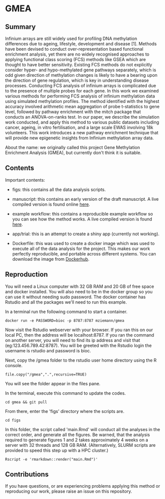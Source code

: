 # GMEA

## Summary

Infinium arrays are still widely used for profiling DNA methylation differences due to ageing, lifestyle,
development and disease [1].
Methods have been devised to conduct over-representation based functional enrichment analysis, yet
there are no widely recognised approaches to applying functional class scoring (FCS) methods like GSEA
which are thought to have better sensitivity.
Existing FCS methods do not explicitly consider hyper- and hypo-methylated gene pathways separately, which
is odd given direction of methylation changes is likely to have a bearing upon the direction of gene
regulation, which is key in understanding disease processes.
Conducting FCS analysis of infinium arrays is complicated due to the presence of multiple probes for each
gene.
In this work we examined various methods for performing FCS analysis of infinium methylation data using
simulated methylation profiles.
The method identified with the highest accuracy involved arithmetic mean aggregation of probe t-statistics
to gene level, followed by pathway enrichment with the mitch package that conducts an ANOVA-on-ranks test.
In our paper, we describe the simulation work conducted, and apply this method to various public datasets
including cancer, ageing, in vitro fertilisation, and a large scale EWAS involving 18k volunteers.
This work introduces a new pathway enrichment technique that will provide new epigenetic insights from
Infinium methylation array data.

About the name: we originally called this project Gene Methylation Enrichment Analysis (GMEA), but
currently don't think it is suitable.

## Contents

Important contents:

* figs: this contains all the data analysis scripts.

* manuscript: this contains an early version of the draft manuscript.
A live compiled version is found online [here](https://ziemann-lab.net/public/gmea/manuscript.html).

* example workflow: this contains a reproducible example workflow so you can see how the method works.
A live compiled version is found [here](https://ziemann-lab.net/public/gmea/example_workflow.html).

* app/trial: this is an attempt to create a shiny app (currently not working).

* Dockerfile: this was used to create a docker image which was used to execute all of the data analysis for the project.
This makes our work perfectly reproducible, and portable across different systems.
You can download the image from [Dockerhub](https://hub.docker.com/repository/docker/mziemann/gmea/general).

## Reproduction

You will need a Linux computer with 32 GB RAM and 20 GB of free space and docker installed.
You will also need to be in the docker group so you can use it without needing sudo password.
The docker container has Rstudio and all the packages we'll need to run this example.

In a terminal run the following command to start a container.

```
docker run -e PASSWORD=bioc -p 8787:8787 mziemann/gmea
```

Now visit the Rstudio webserver with your browser.
If you ran this on our local PC, then the address will be localhost:8787.
If you ran the command on another server, you will need to find its ip address and visit that (eg:123.456.789.42:8787).
You will be greeted with the Rstudio login the username is rstudio and password is bioc.

Next, copy the /gmea folder to the rstudio user home directory using the R console.

```
file.copy("/gmea",".",recursive=TRUE)
```

You will see the folder appear in the files pane.

In the terminal, execute this command to update the codes.

```
cd gmea && git pull
```

From there, enter the 'figs' directory where the scripts are.

```
cd figs
```

In this folder, the script called 'main.Rmd' will conduct all the analyses in the correct order,
and generate all the figures.
Be warned, that the analysis required to generate figures 1 and 2 takes approximately 4 weeks on a
server with 32 threads and 128 GB RAM.
(Alternatively, SLURM scripts are provided to speed this step up with a HPC cluster.)

```
Rscript -e 'rmarkdown::render("main.Rmd")'
```

## Contributions

If you have questions, or are experiencing problems applying this method or reproducing our work, please raise an issue on this repository.
